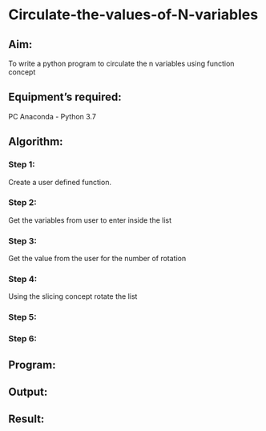 # Circulate-the-values-of-N-variables
## Aim:
To write a python program to circulate the n variables using function concept
## Equipment’s required:
PC
Anaconda - Python 3.7
## Algorithm: 
### Step 1: 
Create a user defined function.
### Step 2: 
Get the variables from user to enter inside the list
### Step 3: 
Get the value from the user for the number of rotation
### Step 4: 
Using the slicing concept rotate the list
### Step 5: 

### Step 6: 
## Program:

## Output:

## Result:
